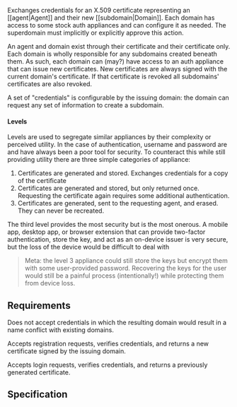 Exchanges credentials for an X.509 certificate representing an [[agent|Agent]] and their new [[subdomain|Domain]]. Each domain has access to some stock auth appliances and can configure it as needed. The superdomain must implicitly or explicitly approve this action.

An agent and domain exist through their certificate and their certificate only. Each domain is wholly responsible for any subdomains created beneath them. As such, each domain can (may?) have access to an auth appliance that can issue new certificates. New certificates are always signed with the current domain's certificate. If that certificate is revoked all subdomains' certificates are also revoked. 

A set of "credentials" is configurable by the issuing domain: the domain can request any set of information to create a subdomain. 

#### Levels

Levels are used to segregate similar appliances by their complexity or perceived utility. In the case of authentication, username and password are and have always been a poor tool for security. To counteract this while still providing utility there are three simple categories of appliance:

1. Certificates are generated and stored. Exchanges credentials for a copy of the certificate
2. Certificates are generated and stored, but only returned once. Requesting the certificate again requires some additional authentication.
3. Certificates are generated, sent to the requesting agent, and erased. They can never be recreated.

The third level provides the most security but is the most onerous. A mobile app, desktop app, or browser extension that can provide two-factor authentication, store the key, and act as an on-device issuer is very secure, but the loss of the device would be difficult to deal with

> Meta: the level 3 appliance could still store the keys but encrypt them with some user-provided password. Recovering the keys for the user would still be a painful process (intentionally!) while protecting them from device loss. 

## Requirements

Does not accept credentials in which the resulting domain would result in a name conflict with existing domains.

Accepts registration requests, verifies credentials, and returns a new certificate signed by the issuing domain.

Accepts login requests, verifies credentials, and returns a previously generated certificate.

## Specification